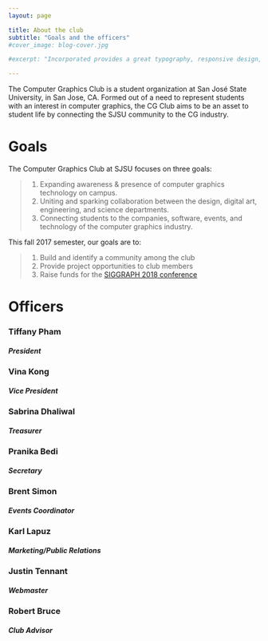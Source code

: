 ```yaml
---
layout: page

title: About the club
subtitle: "Goals and the officers"
#cover_image: blog-cover.jpg

#excerpt: "Incorporated provides a great typography, responsive design, author details, semantic markup and more."

---
```


The Computer Graphics Club is a student organization at San José State University, in San Jose, CA. Formed out of a need to represent students with an interest in computer graphics, the CG Club aims to be an asset to student life by connecting the SJSU community to the CG industry.

# Goals
The Computer Graphics Club at SJSU focuses on three goals:

> 1. Expanding awareness & presence of computer graphics technology on campus.
> 2. Uniting and sparking collaboration between the design, digital art, engineering, and science departments.
> 3. Connecting students to the companies, software, events, and technology of the computer graphics industry.

This fall 2017 semester, our goals are to:

> 1. Build and identify a community among the club
> 2. Provide project opportunities to club members
> 2. Raise funds for the [SIGGRAPH 2018 conference](http://s2018.siggraph.org/)



# Officers

### Tiffany Pham
##### President

### Vina Kong
##### Vice President

### Sabrina Dhaliwal
##### Treasurer

### Pranika Bedi
##### Secretary

### Brent Simon
##### Events Coordinator

### Karl Lapuz
##### Marketing/Public Relations

### Justin Tennant
##### Webmaster

### Robert Bruce
##### Club Advisor
